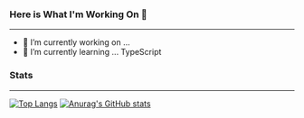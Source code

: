 ### Here is What I'm Working On 👋
---


- 🔭 I’m currently working on ... 
- 🌱 I’m currently learning ... TypeScript

### Stats
---

[![Top Langs](https://github-readme-stats.vercel.app/api/top-langs/?username=AnteAntonini)](https://github.com/anuraghazra/github-readme-stats)
[![Anurag's GitHub stats](https://github-readme-stats.vercel.app/api?username=AnteAntonini)](https://github.com/anuraghazra/github-readme-stats)
